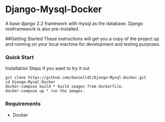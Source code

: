 # Django-Mysql-Docker
A base django 2.2 framework with mysql as the database. Django restframework is also pre-installed.

##Getting Started
These instructions will get you a copy of the project up and running on your local machine for development and testing purposes. 

### Quick Start
Installation Steps if you want to try it out
```
git clone https://github.com/danielldt/Django-Mysql-Docker.git
cd Django-Mysql-Docker
docker-compose build * build images from dockerfile.
docker-compose up * run the images.
```

### Requirements
* Docker
